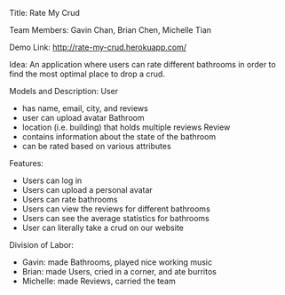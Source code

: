 
Title: Rate My Crud

Team Members: Gavin Chan, Brian Chen, Michelle Tian

Demo Link: http://rate-my-crud.herokuapp.com/

Idea: An application where users can rate different bathrooms in order to find the most optimal place to drop a crud. 

Models and Description:
User
- has name, email, city, and reviews
- user can upload avatar
Bathroom
- location (i.e. building) that holds multiple reviews
Review
- contains information about the state of the bathroom
- can be rated based on various attributes

Features:
- Users can log in
- Users can upload a personal avatar
- Users can rate bathrooms
- Users can view the reviews for different bathrooms
- Users can see the average statistics for bathrooms
- User can literally take a crud on our website

Division of Labor:
- Gavin: made Bathrooms, played nice working music
- Brian: made Users, cried in a corner, and ate burritos
- Michelle: made Reviews, carried the team


